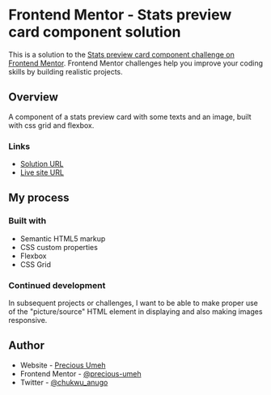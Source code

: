 # Frontend Mentor - Stats preview card component solution

This is a solution to the [Stats preview card component challenge on Frontend Mentor](https://www.frontendmentor.io/challenges/stats-preview-card-component-8JqbgoU62). Frontend Mentor challenges help you improve your coding skills by building realistic projects.

## Overview

A component of a stats preview card with some texts and an image, built with css grid and flexbox.

### Links

- [Solution URL](https://www.frontendmentor.io/solutions/responsive-stats-preview-card-component-using-css-grids-and-flexbox-e1v0NR5Kdx)
- [Live site URL](https://precious-umeh.github.io/stats-preview-card/)

## My process

### Built with

- Semantic HTML5 markup
- CSS custom properties
- Flexbox
- CSS Grid

### Continued development

In subsequent projects or challenges, I want to be able to make proper use of the "picture/source" HTML element in displaying and also making images responsive.

## Author

- Website - [Precious Umeh](https://precious-umeh.netlify.app)
- Frontend Mentor - [@precious-umeh](https://www.frontendmentor.io/profile/precious-umeh)
- Twitter - [@chukwu_anugo](https://x.com/chukwu_anugo)
